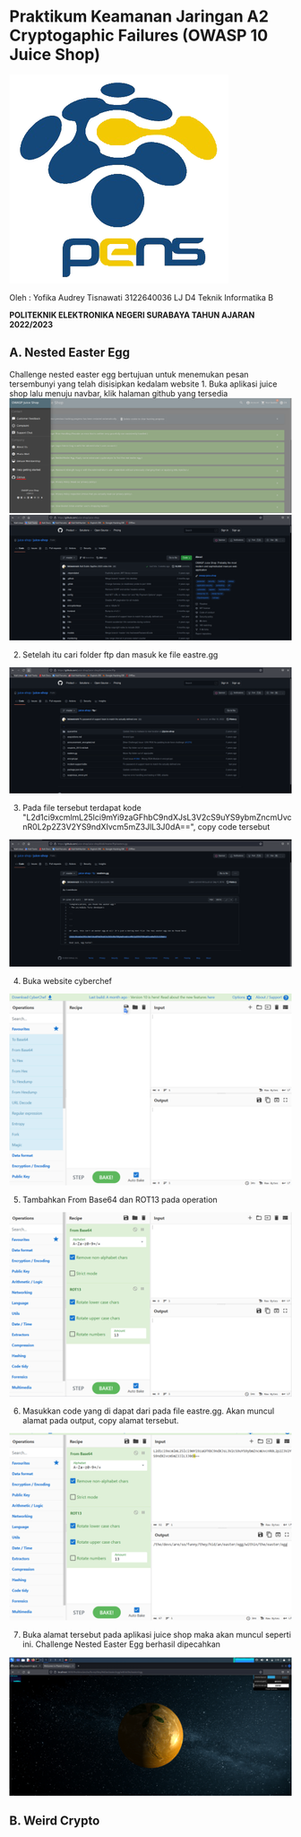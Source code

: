 <h1>Praktikum Keamanan Jaringan 
A2 Cryptogaphic Failures (OWASP 10 Juice Shop)</h1>

<img src="img/logo_pens.png">

Oleh :
Yofika Audrey Tisnawati
3122640036
LJ D4 Teknik Informatika B

<b>POLITEKNIK ELEKTRONIKA NEGERI SURABAYA
TAHUN AJARAN 2022/2023</b>

<h2><b>A. Nested Easter Egg</b></h2>
Challenge nested easter egg bertujuan untuk menemukan pesan tersembunyi yang telah disisipkan kedalam website
1. Buka aplikasi juice shop lalu menuju navbar, klik halaman github yang tersedia

<img src="img/1.png">
<img src="img/2.png">

2. Setelah itu cari folder ftp dan masuk ke file eastre.gg

<img src="img/3.png">

3. Pada file tersebut terdapat kode "L2d1ci9xcmlmL25lci9mYi9zaGFhbC9ndXJsL3V2cS9uYS9ybmZncmUvcnR0L2p2Z3V2YS9ndXIvcm5mZ3JlL3J0dA==", copy code tersebut

<img src="img/4.png">

4. Buka website cyberchef

<img src="img/5.png">

5. Tambahkan From Base64 dan ROT13 pada operation

<img src="img/6.png">

6. Masukkan code yang di dapat dari pada file eastre.gg. Akan muncul alamat pada output, copy alamat tersebut.
<img src="img/7.png">

7. Buka alamat tersebut pada aplikasi juice shop maka akan muncul seperti ini. Challenge Nested Easter Egg berhasil dipecahkan

<img src="img/8.png">


<h2><b>B. Weird Crypto</b></h2>


